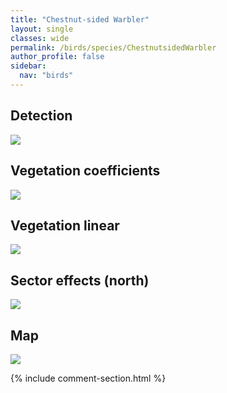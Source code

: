 ```yaml
---
title: "Chestnut-sided Warbler"
layout: single
classes: wide
permalink: /birds/species/ChestnutsidedWarbler
author_profile: false
sidebar:
  nav: "birds"
---
```



<h2>Detection</h2>

<a href="https://beallen.github.io/DevelopmentWebsite/assets/images/birds/ChestnutsidedWarbler/det.jpg">
<img src="https://beallen.github.io/DevelopmentWebsite/assets/images/birds/ChestnutsidedWarbler/det.jpg">
</a>

<h2>Vegetation coefficients</h2>

<a href="https://beallen.github.io/DevelopmentWebsite/assets/images/birds/ChestnutsidedWarbler/veghf.jpg">
<img src="https://beallen.github.io/DevelopmentWebsite/assets/images/birds/ChestnutsidedWarbler/veghf.jpg">
</a>

<h2>Vegetation linear</h2>

<a href="https://beallen.github.io/DevelopmentWebsite/assets/images/birds/ChestnutsidedWarbler/lin-north.jpg">
<img src="https://beallen.github.io/DevelopmentWebsite/assets/images/birds/ChestnutsidedWarbler/lin-north.jpg">
</a>

<h2>Sector effects (north)</h2>

<a href="https://beallen.github.io/DevelopmentWebsite/assets/images/birds/ChestnutsidedWarbler/sector-north.jpg">
<img src="https://beallen.github.io/DevelopmentWebsite/assets/images/birds/ChestnutsidedWarbler/sector-north.jpg">
</a>

<h2>Map</h2>

<a href="https://beallen.github.io/DevelopmentWebsite/assets/images/birds/ChestnutsidedWarbler/map.jpg">
<img src="https://beallen.github.io/DevelopmentWebsite/assets/images/birds/ChestnutsidedWarbler/map.jpg">
</a>

{% include comment-section.html %}
